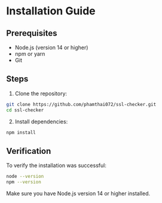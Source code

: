 # Installation Guide

## Prerequisites

- Node.js (version 14 or higher)
- npm or yarn
- Git

## Steps

1. Clone the repository:

```bash
git clone https://github.com/phamthai072/ssl-checker.git
cd ssl-checker
```

2. Install dependencies:

```bash
npm install
```

## Verification

To verify the installation was successful:

```bash
node --version
npm --version
```

Make sure you have Node.js version 14 or higher installed.
